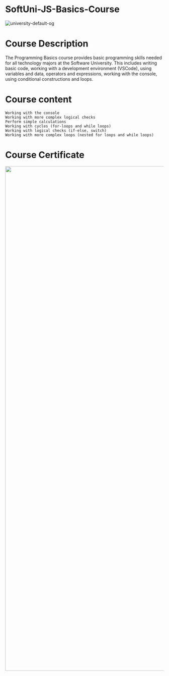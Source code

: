 # SoftUni-JS-Basics-Course
![university-default-og](https://user-images.githubusercontent.com/105119768/167285408-bd8e3f88-de8c-4361-962a-be2e8967bd0c.png)

# Course Description

The Programming Basics course provides basic programming skills needed for all technology majors at the Software University. 
This includes writing basic code, working with a development environment (VSCode), using variables and data, operators and expressions,
working with the console, using conditional constructions and loops.

# Course content

    Working with the console
    Working with more complex logical checks
    Perform simple calculations
    Working with cycles (for-loops and while loops)
    Working with logical checks (if-else, switch)
    Working with more complex loops (nested for loops and while loops)

# Course Certificate
<img width='600px' height='1600px' src='https://user-images.githubusercontent.com/105119768/167285468-cf92893f-9ca6-4d9b-9b6c-1c4a5c6783a8.jpeg'>
